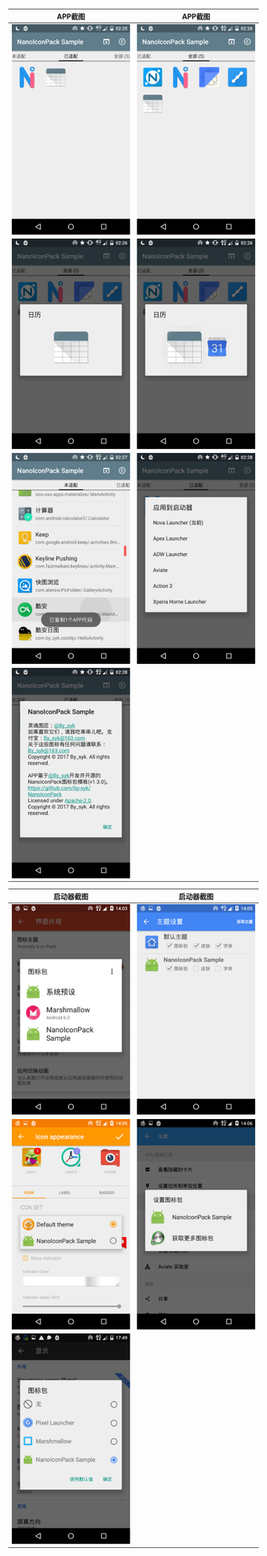 | APP截图 | APP截图 |
| :--: | :--: |
| ![screenshot_nano_page_matched](screenshot_nano_page_matched.png) | ![screenshot_nano_page_all](screenshot_nano_page_all.png) |
| ![screenshot_nano_icon_detail](screenshot_nano_icon_detail.png) | ![screenshot_nano_icon_grid_and_compare](screenshot_nano_icon_grid_and_compare.png) |
| ![screenshot_nano_page_lost](screenshot_nano_page_lost.png) | ![screenshot_nano_apply](screenshot_nano_apply.png) |
| ![screenshot_nano_copyright](screenshot_nano_copyright.png) | |

| 启动器截图 | 启动器截图 |
| :--: | :--: |
| ![screenshot_nova_apply](screenshot_nova_apply.png) | ![screenshot_apex_apply](screenshot_apex_apply.png)
| ![screenshot_adw_apply](screenshot_adw_apply.png) | ![screenshot_aviate_apply](screenshot_aviate_apply.png)
| ![screenshot_action_3_apply](screenshot_action_3_apply.png) | |